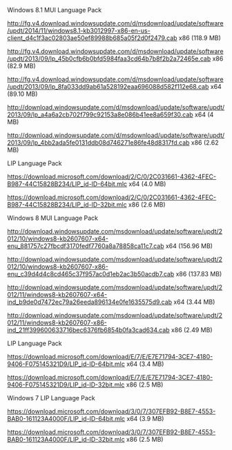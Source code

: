 Windows 8.1 MUI Language Pack

http://fg.v4.download.windowsupdate.com/d/msdownload/update/software/updt/2014/11/windows8.1-kb3012997-x86-en-us-client_d4c1f3ac02803ae50ef89988b685a05f2d0f2479.cab
x86 (118.9 MB)

http://fg.v4.download.windowsupdate.com/d/msdownload/update/software/updt/2013/09/lp_45b0cfb6b0bfd5984faa3cd64b7b8f2b2a72465e.cab
x86 (82.9 MB)

http://fg.v4.download.windowsupdate.com/d/msdownload/update/software/updt/2013/09/lp_8fa033dd9ab61a528192eaa696088d582f112e68.cab
x64 (89.10 MB)

http://download.windowsupdate.com/d/msdownload/update/software/updt/2013/09/lp_a4a6a2cb702f799c92153a8e086b41ee8a659f30.cab
x64 (4 MB)

http://download.windowsupdate.com/d/msdownload/update/software/updt/2013/09/lp_4bb2ada5fe0131ddb08d746271e86fe48d8317fd.cab
x86 (2.62 MB)

LIP Language Pack

https://download.microsoft.com/download/2/C/0/2C031661-4362-4FEC-B987-44C15828B234/LIP_id-ID-64bit.mlc
x64 (4.0 MB)

https://download.microsoft.com/download/2/C/0/2C031661-4362-4FEC-B987-44C15828B234/LIP_id-ID-32bit.mlc
x86 (2.6 MB)

Windows 8 MUI Language Pack

http://download.windowsupdate.com/msdownload/update/software/updt/2012/10/windows8-kb2607607-x64-enu_881757c27fbcdf3170fedf7760a8a78858ca11c7.cab
x64 (156.96 MB)

http://download.windowsupdate.com/msdownload/update/software/updt/2012/10/windows8-kb2607607-x86-enu_c39d4d4c8cd465c37f957ac0d1eb2ac3b50acdb7.cab
x86 (137.83 MB)

http://download.windowsupdate.com/msdownload/update/software/updt/2012/11/windows8-kb2607607-x64-ind_b9de0d7472ec79a26eeda896134e0fe1635575d9.cab
x64 (3.44 MB)

http://download.windowsupdate.com/msdownload/update/software/updt/2012/11/windows8-kb2607607-x86-ind_21ff399600633716bec6376fb6854b0fa3cad634.cab
x86 (2.49 MB)

LIP Language Pack

https://download.microsoft.com/download/E/7/E/E7E71794-3CE7-4180-9406-F075145321D9/LIP_id-ID-64bit.mlc
x64 (3.4 MB)

https://download.microsoft.com/download/E/7/E/E7E71794-3CE7-4180-9406-F075145321D9/LIP_id-ID-32bit.mlc
x86 (2.5 MB)

Windows 7 LIP Language Pack

https://download.microsoft.com/download/3/0/7/307EFB92-B8E7-4553-BAB0-161123A4000F/LIP_id-ID-64bit.mlc
x64 (3.9 MB)

https://download.microsoft.com/download/3/0/7/307EFB92-B8E7-4553-BAB0-161123A4000F/LIP_id-ID-32bit.mlc
x86 (2.5 MB)
